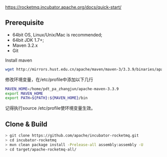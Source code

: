 https://rocketmq.incubator.apache.org/docs/quick-start/

## Prerequisite
* 64bit OS, Linux/Unix/Mac is recommended;
* 64bit JDK 1.7+;
* Maven 3.2.x
* Git

Install maven
```bash
wget http://mirrors.hust.edu.cn/apache/maven/maven-3/3.3.9/binaries/apache-maven-3.3.9-bin.tar.gz
```

修改环境变量，在/etc/profile中添加以下几行
```bash
MAVEN_HOME=/home/pdt_pa_zhangjun/apache-maven-3.3.9
export MAVEN_HOME
export PATH=${PATH}:${MAVEN_HOME}/bin
```
记得执行source /etc/profile使环境变量生效。

## Clone & Build
```bash
> git clone https://github.com/apache/incubator-rocketmq.git
> cd incubator-rocketmq
> mvn clean package install -Prelease-all assembly:assembly -U
> cd target/apache-rocketmq-all/
```

